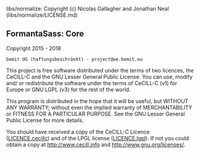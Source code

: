libs/normalize: Copyright (c) Nicolas Gallagher and Jonathan Neal (libs/normalize/LICENSE.md)

## FormantaSass: Core

Copyright 2015 - 2018
    
    bemit UG (haftungsbeschränkt) - project@we.bemit.eu

    
This project is free software distributed under the terms of two licences, the CeCILL-C and the GNU Lesser General Public License. You can use, modify and/ or redistribute the software under the terms of CeCILL-C (v1) for Europe or GNU LGPL (v3) for the rest of the world.

This program is distributed in the hope that it will be useful, but WITHOUT ANY WARRANTY; without even the implied warranty of MERCHANTABILITY or FITNESS FOR A PARTICULAR PURPOSE. See the GNU Lesser General Public License for more details.

You should have received a copy of the CeCILL-C Licence ([LICENCE.cecillc](LICENCE.cecillc)) and of the LPGL license ([LICENCE.lgpl](LICENCE.lgpl)). If not you could obtain a copy at <http://www.cecill.info> and <http://www.gnu.org/licenses/>.